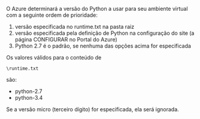 ﻿O Azure determinará a versão do Python a usar para seu ambiente virtual com a seguinte ordem de prioridade:

1. versão especificada no runtime.txt na pasta raiz
1. versão especificada pela definição de Python na configuração do site (a página CONFIGURAR no Portal do Azure)
1. Python 2.7 é o padrão, se nenhuma das opções acima for especificada

Os valores válidos para o conteúdo de 

    \runtime.txt

são:

- python-2.7
- python-3.4

Se a versão micro (terceiro dígito) for especificada, ela será ignorada.

<!--HONumber=49-->